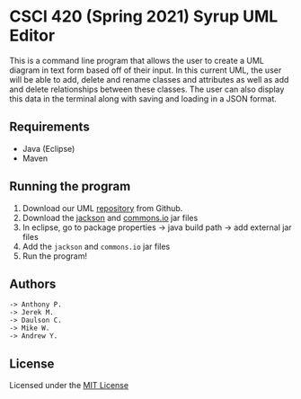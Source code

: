 # CSCI 420 (Spring 2021) Syrup UML Editor

This is a command line program that allows the user to create a UML diagram in text form based off of their input. In this current UML, the user will be able to add, delete and rename classes and attributes as well as add and delete relationships between these classes. The user can also display this data in the terminal along with saving and loading in a JSON format.

## Requirements

* Java (Eclipse)
* Maven

## Running the program

1. Download our UML [repository](https://github.com/mucsci-students/2021sp-420-Syrup/tree/develop) from Github.
2. Download the [jackson](https://mvnrepository.com/artifact/com.fasterxml.jackson.core/jackson-annotations/2.12.1) and [commons.io](https://mvnrepository.com/artifact/commons-io/commons-io/2.8.0) jar files
3. In eclipse, go to package properties -> java build path -> add external jar files
4. Add the `jackson` and `commons.io` jar files
5. Run the program!

## Authors
```
-> Anthony P.
-> Jerek M.
-> Daulson C.
-> Mike W.
-> Andrew Y.
```
## License

Licensed under the [MIT License](https://github.com/mucsci-students/2021sp-420-Syrup/blob/README-file/LICENSE)

